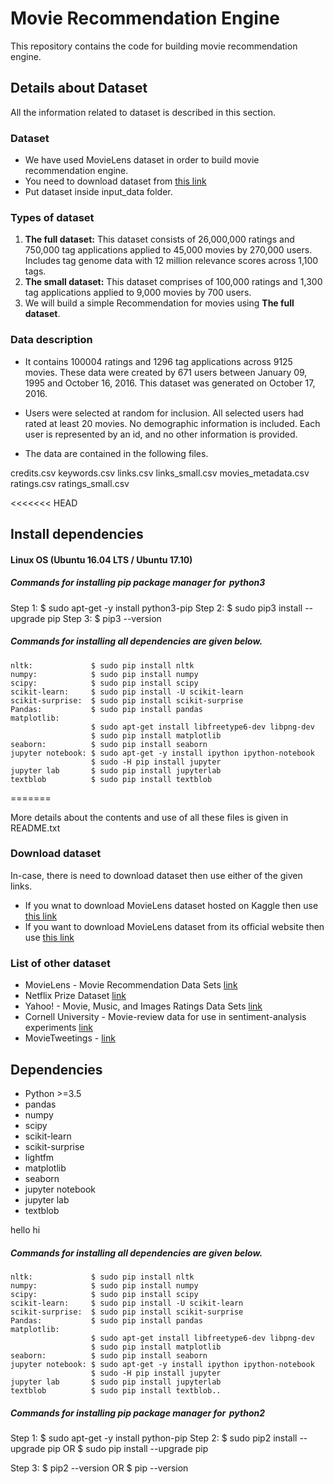 # Movie Recommendation Engine

This repository contains the code for building movie recommendation engine.


## Details about Dataset

All the information related to dataset is described in this section.

### Dataset 

* We have used MovieLens dataset in order to build movie recommendation engine. 
* You need to download dataset from [this link](https://drive.google.com/drive/folders/1JnQXDCsGAb75I4PRRMDHUO0WxmXT-usv?usp=sharing)
* Put dataset inside input_data folder. 


### Types of dataset

1. **The full dataset:** This dataset consists of 26,000,000 ratings and 750,000 tag applications applied to 45,000 movies by 270,000 users. Includes tag genome data with 12 million relevance scores across 1,100 tags.
2. **The small dataset:** This dataset comprises of 100,000 ratings and 1,300 tag applications applied to 9,000 movies by 700 users.
3. We will build a simple Recommendation for movies using **The full dataset**.


### Data description
* It contains 100004 ratings and 1296 tag applications across 9125 movies. These data were created by 671 users between January 09, 1995 and October 16, 2016. This dataset was generated on October 17, 2016.

* Users were selected at random for inclusion. All selected users had rated at least 20 movies. No demographic information is included. Each user is represented by an id, and no other information is provided.

* The data are contained in the following files.

credits.csv
keywords.csv
links.csv
links_small.csv
movies_metadata.csv
ratings.csv
ratings_small.csv

<<<<<<< HEAD
## Install dependencies


#### Linux OS (Ubuntu 16.04 LTS / Ubuntu 17.10)


##### Commands for installing pip package manager for ⁠ python3 ⁠

Step 1: $ sudo apt-get -y install python3-pip
Step 2: $ sudo pip3 install --upgrade pip
Step 3: $ pip3 --version

##### Commands for installing all dependencies are given below. 

```
nltk:             $ sudo pip install nltk
numpy:            $ sudo pip install numpy
scipy:            $ sudo pip install scipy
scikit-learn:     $ sudo pip install -U scikit-learn
scikit-surprise:  $ sudo pip install scikit-surprise
Pandas:           $ sudo pip install pandas
matplotlib: 
                  $ sudo apt-get install libfreetype6-dev libpng-dev
                  $ sudo pip install matplotlib 
seaborn:          $ sudo pip install seaborn
jupyter notebook: $ sudo apt-get -y install ipython ipython-notebook
                  $ sudo -H pip install jupyter
jupyter lab       $ sudo pip install jupyterlab
textblob          $ sudo pip install textblob
```    
=======
 
More details about the contents and use of all these files is given in README.txt

### Download dataset 
In-case, there is need to download dataset then use either of the given links.
* If you wnat to download MovieLens dataset hosted on Kaggle then use [this link](https://www.kaggle.com/rounakbanik/the-movies-dataset/data)
* If you want to download MovieLens dataset from its official website then use [this link](https://grouplens.org/datasets/movielens/latest/)


### List of other dataset

* MovieLens - Movie Recommendation Data Sets [link](https://grouplens.org/datasets/movielens/)
* Netflix Prize Dataset [link](http://academictorrents.com/details/9b13183dc4d60676b773c9e2cd6de5e5542cee9a)
* Yahoo! - Movie, Music, and Images Ratings Data Sets [link](https://webscope.sandbox.yahoo.com/catalog.php?datatype=r)
* Cornell University - Movie-review data for use in sentiment-analysis experiments [link](http://www.cs.cornell.edu/people/pabo/movie-review-data/)
* MovieTweetings - [link](https://github.com/sidooms/MovieTweetings)


## Dependencies

* Python >=3.5
* pandas
* numpy
* scipy
* scikit-learn
* scikit-surprise
* lightfm
* matplotlib
* seaborn
* jupyter notebook
* jupyter lab
* textblob

hello hi


##### Commands for installing all dependencies are given below. 

```
nltk:             $ sudo pip install nltk
numpy:            $ sudo pip install numpy
scipy:            $ sudo pip install scipy
scikit-learn:     $ sudo pip install -U scikit-learn
scikit-surprise:  $ sudo pip install scikit-surprise
Pandas:           $ sudo pip install pandas
matplotlib: 
                  $ sudo apt-get install libfreetype6-dev libpng-dev
                  $ sudo pip install matplotlib 
seaborn:          $ sudo pip install seaborn
jupyter notebook: $ sudo apt-get -y install ipython ipython-notebook
                  $ sudo -H pip install jupyter
jupyter lab       $ sudo pip install jupyterlab
textblob          $ sudo pip install textblob..
```    
##### Commands for installing pip package manager for ⁠ python2 ⁠
Step 1: $ sudo apt-get -y install python-pip
Step 2: $ sudo pip2 install --upgrade pip 
               OR 
        $ sudo pip install --upgrade pip

Step 3: $ pip2 --version
              OR
        $ pip --version
